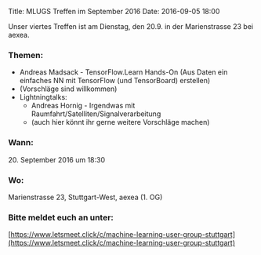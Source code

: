 Title: MLUGS Treffen im September 2016
Date: 2016-09-05 18:00

Unser viertes Treffen ist am Dienstag, den 20.9. in der Marienstrasse 23 bei aexea.

### Themen:

- Andreas Madsack - TensorFlow.Learn Hands-On (Aus Daten ein einfaches NN mit TensorFlow (und TensorBoard) erstellen)
- (Vorschläge sind willkommen)
- Lightningtalks:
    + Andreas Hornig - Irgendwas mit Raumfahrt/Satelliten/Signalverarbeitung
    + (auch hier könnt ihr gerne weitere Vorschläge machen)

### Wann:

<p>20. September 2016 um 18:30</p>  

### Wo:

Marienstrasse 23, Stuttgart-West, aexea (1. OG)

### Bitte meldet euch an unter:
[https://www.letsmeet.click/c/machine-learning-user-group-stuttgart](https://www.letsmeet.click/c/machine-learning-user-group-stuttgart)
